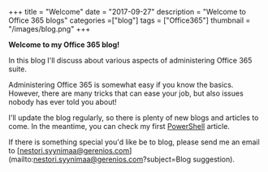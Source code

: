 +++
title = "Welcome"
date = "2017-09-27"
description = "Welcome to Office 365 blogs"
categories =["blog"]
tags = ["Office365"]
thumbnail = "/images/blog.png"
+++

**Welcome to my Office 365 blog!** 

In this blog I'll discuss about various aspects of administering Office 365 suite.
<!--more-->

Administering Office 365 is somewhat easy if you know the basics. However, there are many tricks that can ease your job, but also issues nobody has ever told you about!

I'll update the blog regularly, so there is plenty of new blogs and articles to come. In the meantime, you can check my first [PowerShell](/powershell/) article.

If there is something special you'd like be to blog, please send me an email to [nestori.syynimaa@gerenios.com](mailto:nestori.syynimaa@gerenios.com?subject=Blog suggestion).